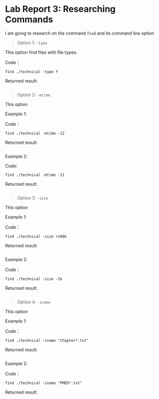 # Lab Report 3: Researching Commands

I am going to research on the command `find` and its command line option

> Option 1: `-type`

This option find files with file types. 

Code：

`find ./technical -type f`

Returned result:

```
```


> Option 2: `-mtime`

This option 

Example 1:

Code：

`find ./technical -mtime -12`

Returned result:

```
```

Example 2:

Code:

`find ./technical -mtime -11`

Returned result:

```
```

> Option 3: `-size`

This option 

Example 1:

Code：

`find ./technical -size +100k`

Returned result:

```
```

Example 2:

Code：

`find ./technical -size -2k`

Returned result:

```
```

> Option 4: `-iname`

This option 

Example 1:

Code：

`find ./technical -iname "Chapter*.txt"`

Returned result:

```
```

Example 2:

Code：

`find ./technical -iname "PMED*.txt"`

Returned result:

```
```
